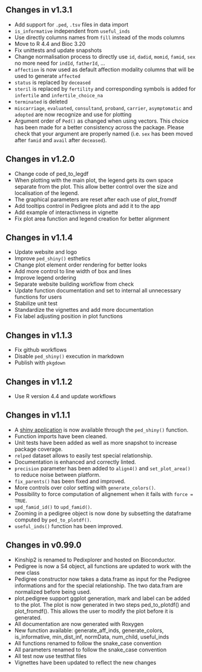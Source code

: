 ## Changes in v1.3.1

- Add support for `.ped`, `.tsv` files in data import
- `is_informative` independent from `useful_inds`
- Use directly columns names from `fill` instead of the mods columns
- Move to R 4.4 and Bioc 3.20
- Fix unittests and update snapshots
- Change normalisation process to directly use `id`, `dadid`, `momid`, `famid`, `sex`
no more need for `indId`, `fatherId`, ...
- `affection` is now used as default affection modality columns that will be
used to generate `affected`
- `status` is replaced by `deceased`
- `steril` is replaced by `fertility` and corresponding symbols is added for
`infertile` and `infertile_choice_na`
- `terminated` is deleted
- `miscarriage`, `evaluated`, `consultand`, `proband`, `carrier`, `asymptomatic` and
`adopted` are now recognize and use for plotting
- Argument order of `Ped()` as changed when using vectors. This choice has been made
for a better consistency across the package. Please check that your argument are
properly named (i.e. `sex` has been moved after `famid` and `avail` after `deceased`).

## Changes in v1.2.0

- Change code of ped_to_legdf
- When plotting with the main plot, the legend gets its own
space separate from the plot. This allow better control over
the size and localisation of the legend.
- The graphical parameters are reset after each use of plot_fromdf
- Add tooltips control in Pedigree plots and add it to the app
- Add example of interactivness in vignette
- Fix plot area function and legend creation for better alignment

## Changes in v1.1.4

- Update website and logo
- Improve `ped_shiny()` esthetics
- Change plot element order rendering for better looks
- Add more control to line width of box and lines
- Improve legend ordering
- Separate website building workflow from check
- Update function documentation and set to internal all unnecessary
functions for users
- Stabilize unit test
- Standardize the vignettes and add more documentation
- Fix label adjusting position in plot functions

## Changes in v1.1.3

- Fix github workflows
- Disable `ped_shiny()` execution in markdown
- Publish with `pkgdown`

## Changes in v1.1.2

- Use R version 4.4 and update workflows

## Changes in v1.1.1

- A [shiny application](https://shiny.posit.co/) is now available through
the `ped_shiny()` function.
- Function imports have been cleaned.
- Unit tests have been added as well as more snapshot to increase
package coverage.
- `relped` dataset allows to easily test special relationship.
- Documentation is enhanced and correctly linted.
- `precision` parameter has been added to `align4()` and `set_plot_area()`
to reduce noise between platform.
- `fix_parents()` has been fixed and improved.
- More controls over color setting with `generate_colors()`.
- Possibility to force computation of alignement when it fails with
`force = TRUE`.
- `upd_famid_id()` to `upd_famid()`.
- Zooming in a pedigree object is now done by subsetting the dataframe
computed by `ped_to_plotdf()`.
- `useful_inds()` function has been improved.

## Changes in v0.99.0

- Kinship2 is renamed to Pedixplorer and hosted on Bioconductor.
- Pedigree is now a S4 object, all functions are updated to work with
the new class
- Pedigree constructor now takes a data.frame as input for the Pedigree
informations and for the special relationship.
The two data.fram are normalized before being used.
- plot.pedigree support ggplot generation, mark and label can be added
to the plot.
The plot is now generated in two steps ped_to_plotdf() and plot_fromdf().
This allows the user to modify the plot before it is generated.
- All documentation are now generated with Roxygen
- New function available: generate_aff_inds, generate_colors,
is_informative, min_dist_inf, normData, num_child, useful_inds
- All functions renamed to follow the snake\_case convention
- All parameters renamed to follow the snake\_case convention
- All test now use testthat files
- Vignettes have been updated to reflect the new changes
